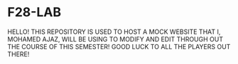 # F28-LAB

HELLO! THIS REPOSITORY IS USED TO HOST A MOCK WEBSITE THAT I, MOHAMED AJAZ, WILL BE USING TO MODIFY AND EDIT THROUGH OUT THE COURSE OF THIS SEMESTER! 
GOOD LUCK TO ALL THE PLAYERS OUT THERE! 
